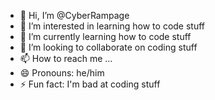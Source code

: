- 👋 Hi, I’m @CyberRampage
- 👀 I’m interested in learning how to code stuff
- 🌱 I’m currently learning how to code stuff
- 💞️ I’m looking to collaborate on coding stuff
- 📫 How to reach me ...
- 😄 Pronouns: he/him
- ⚡ Fun fact: I'm bad at coding stuff

<!---
CyberRampage/CyberRampage is a ✨ special ✨ repository because its `README.md` (this file) appears on your GitHub profile.
You can click the Preview link to take a look at your changes.
--->
